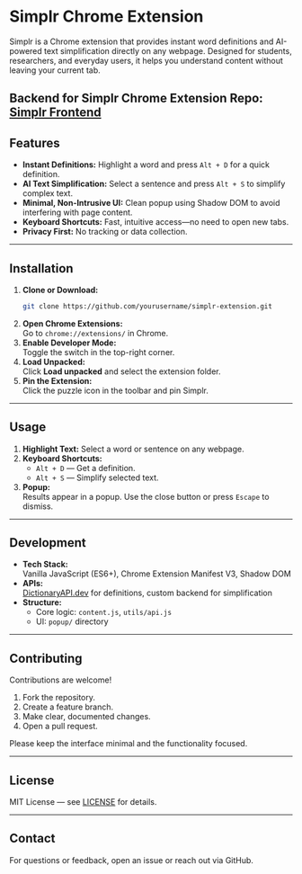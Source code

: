 # Simplr Chrome Extension

Simplr is a Chrome extension that provides instant word definitions and AI-powered text simplification directly on any webpage. Designed for students, researchers, and everyday users, it helps you understand content without leaving your current tab.

**Backend for Simplr Chrome Extension Repo:** [Simplr Frontend](https://github.com/jaimzh/Simplr-be)
---

## Features

- **Instant Definitions:** Highlight a word and press `Alt + D` for a quick definition.
- **AI Text Simplification:** Select a sentence and press `Alt + S` to simplify complex text.
- **Minimal, Non-Intrusive UI:** Clean popup using Shadow DOM to avoid interfering with page content.
- **Keyboard Shortcuts:** Fast, intuitive access—no need to open new tabs.
- **Privacy First:** No tracking or data collection.

---

## Installation

1. **Clone or Download:**
   ```bash
   git clone https://github.com/yourusername/simplr-extension.git
   ```
2. **Open Chrome Extensions:**  
   Go to `chrome://extensions/` in Chrome.
3. **Enable Developer Mode:**  
   Toggle the switch in the top-right corner.
4. **Load Unpacked:**  
   Click **Load unpacked** and select the extension folder.
5. **Pin the Extension:**  
   Click the puzzle icon in the toolbar and pin Simplr.

---

## Usage

1. **Highlight Text:** Select a word or sentence on any webpage.
2. **Keyboard Shortcuts:**
   - `Alt + D` — Get a definition.
   - `Alt + S` — Simplify selected text.
3. **Popup:**  
   Results appear in a popup. Use the close button or press `Escape` to dismiss.

---

## Development

- **Tech Stack:**  
  Vanilla JavaScript (ES6+), Chrome Extension Manifest V3, Shadow DOM
- **APIs:**  
  [DictionaryAPI.dev](https://dictionaryapi.dev/) for definitions, custom backend for simplification
- **Structure:**  
  - Core logic: `content.js`, `utils/api.js`
  - UI: `popup/` directory

---

## Contributing

Contributions are welcome!  
1. Fork the repository.
2. Create a feature branch.
3. Make clear, documented changes.
4. Open a pull request.

Please keep the interface minimal and the functionality focused.

---

## License

MIT License — see [LICENSE](LICENSE) for details.

---

## Contact

For questions or feedback, open an issue or reach out via GitHub.
